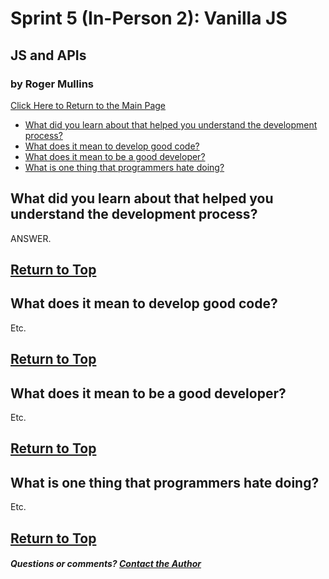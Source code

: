 # Sprint 5 (In-Person 2): Vanilla JS
## JS and APIs
### by Roger Mullins

[Click Here to Return to the Main Page](blog.md)

- [What did you learn about that helped you understand the development process?](#what-did-you-learn-about-that-helped-you-understand-the-development-process)
- [What does it mean to develop good code?](#what-does-it-mean-to-develop-good-code)
- [What does it mean to be a good developer?](#what-does-it-mean-to-be-a-good-developer)
- [What is one thing that programmers hate doing?](#what-is-one-thing-that-programmers-hate-doing)

## What did you learn about that helped you understand the development process?

ANSWER.

[Return to Top](#by-roger-mullins--team-davinci)
---

## What does it mean to develop good code?

Etc. 

[Return to Top](#by-roger-mullins--team-davinci)
---

## What does it mean to be a good developer?

Etc. 

[Return to Top](#by-roger-mullins--team-davinci)
---

## What is one thing that programmers hate doing?
Etc. 

[Return to Top](#by-roger-mullins--team-davinci)
---

##### Questions or comments? [Contact the Author](mailto:rogermullins.mba@gmail.com)


